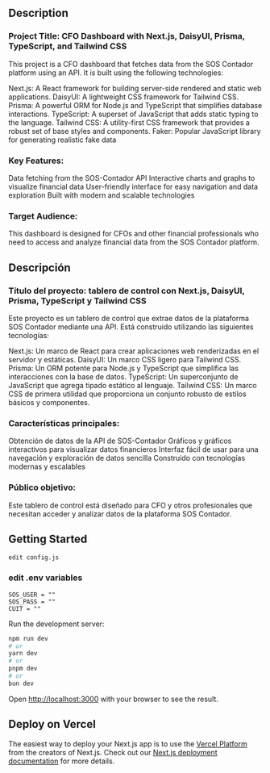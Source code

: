 ## Description
### Project Title: CFO Dashboard with Next.js, DaisyUI, Prisma, TypeScript, and Tailwind CSS

This project is a CFO dashboard that fetches data from the SOS Contador platform using an API. It is built using the following technologies:

Next.js: A React framework for building server-side rendered and static web applications.
DaisyUI: A lightweight CSS framework for Tailwind CSS.
Prisma: A powerful ORM for Node.js and TypeScript that simplifies database interactions.
TypeScript: A superset of JavaScript that adds static typing to the language.
Tailwind CSS: A utility-first CSS framework that provides a robust set of base styles and components.
Faker: Popular JavaScript library for generating realistic fake data 

### Key Features:
Data fetching from the SOS-Contador API
Interactive charts and graphs to visualize financial data
User-friendly interface for easy navigation and data exploration
Built with modern and scalable technologies

### Target Audience:
This dashboard is designed for CFOs and other financial professionals who need to access and analyze financial data from the SOS Contador platform.

## Descripción
### Título del proyecto: tablero de control con Next.js, DaisyUI, Prisma, TypeScript y Tailwind CSS
Este proyecto es un tablero de control que extrae datos de la plataforma SOS Contador mediante una API. Está construido utilizando las siguientes tecnologías:

Next.js: Un marco de React para crear aplicaciones web renderizadas en el servidor y estáticas.
DaisyUI: Un marco CSS ligero para Tailwind CSS.
Prisma: Un ORM potente para Node.js y TypeScript que simplifica las interacciones con la base de datos.
TypeScript: Un superconjunto de JavaScript que agrega tipado estático al lenguaje.
Tailwind CSS: Un marco CSS de primera utilidad que proporciona un conjunto robusto de estilos básicos y componentes.

### Características principales:
Obtención de datos de la API de SOS-Contador
Gráficos y gráficos interactivos para visualizar datos financieros
Interfaz fácil de usar para una navegación y exploración de datos sencilla
Construido con tecnologías modernas y escalables

### Público objetivo:
Este tablero de control está diseñado para CFO y otros profesionales que necesitan acceder y analizar datos de la plataforma SOS Contador.

## Getting Started
    edit config.js
### edit .env variables
    SOS_USER = ""
    SOS_PASS = ""
    CUIT = ""

Run the development server:

```bash
npm run dev
# or
yarn dev
# or
pnpm dev
# or
bun dev
```

Open [http://localhost:3000](http://localhost:3000) with your browser to see the result.

## Deploy on Vercel

The easiest way to deploy your Next.js app is to use the [Vercel Platform](https://vercel.com/new?utm_medium=default-template&filter=next.js&utm_source=create-next-app&utm_campaign=create-next-app-readme) from the creators of Next.js.
Check out our [Next.js deployment documentation](https://nextjs.org/docs/deployment) for more details.
